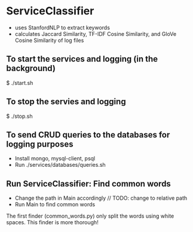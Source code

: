 # ServiceClassifier
- uses StanfordNLP to extract keywords
- calculates Jaccard Similarity, TF-IDF Cosine Similarity, and GloVe Cosine Similarity of log files

## To start the services and logging (in the background)
$ ./start.sh

## To stop the servies and logging
$ ./stop.sh

## To send CRUD queries to the databases for logging purposes
- Install mongo, mysql-client, psql
- Run ./services/databases/queries.sh

## Run ServiceClassifier: Find common words
- Change the path in Main accordingly   // TODO: change to relative path
- Run Main to find common words

The first finder (common_words.py) only split the words using white spaces. This finder is more thorough!
